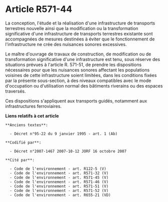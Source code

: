 # Article R571-44

La conception, l'étude et la réalisation d'une infrastructure de transports terrestres nouvelle ainsi que la modification ou
la transformation significative d'une infrastructure de transports terrestres existante sont accompagnées de mesures
destinées à éviter que le fonctionnement de l'infrastructure ne crée des nuisances sonores excessives. 

Le maître d'ouvrage de travaux de construction, de modification ou de transformation significative d'une infrastructure est
tenu, sous réserve des situations prévues à l'article R. 571-51, de prendre les dispositions nécessaires pour que les
nuisances sonores affectant les populations voisines de cette infrastructure soient limitées, dans les conditions fixées par
la présente sous-section, à des niveaux compatibles avec le mode d'occupation ou d'utilisation normal des bâtiments riverains
ou des espaces traversés. 

Ces dispositions s'appliquent aux transports guidés, notamment aux infrastructures ferroviaires.

**Liens relatifs à cet article**

	**Anciens textes**:

	  - Décret n°95-22 du 9 janvier 1995 - art. 1 (Ab)

	**Codifié par**:

	  - Décret n°2007-1467 2007-10-12 JORF 16 octobre 2007

	**Cité par**:

	  - Code de l'environnement - art. R122-5 (V)
	  - Code de l'environnement - art. R571-32 (V)
	  - Code de l'environnement - art. R571-45 (V)
	  - Code de l'environnement - art. R571-46 (V)
	  - Code de l'environnement - art. R571-51 (V)
	  - Code de l'environnement - art. R571-52 (V)
	  - Code de l'environnement - art. R655-21 (VD)
